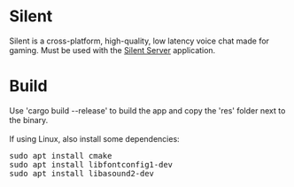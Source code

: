 # Silent
Silent is a cross-platform, high-quality, low latency voice chat made for gaming.
Must be used with the [Silent Server](https://github.com/Flone-dnb/silent-server-rs) application.
# Build
Use 'cargo build --release' to build the app and copy the 'res' folder next to the binary.<br><br>
If using Linux, also install some dependencies:<br>
<pre>
sudo apt install cmake
sudo apt install libfontconfig1-dev
sudo apt install libasound2-dev
</pre>
